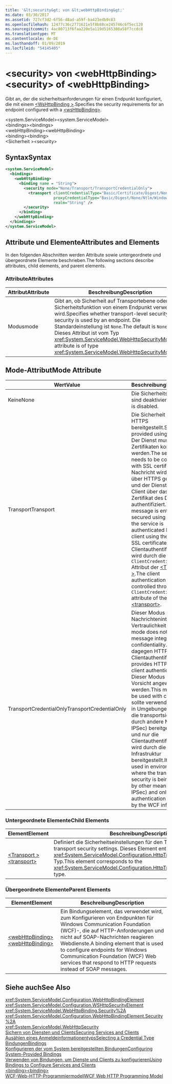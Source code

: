 ```yaml
---
title: '&lt;security&gt; von &lt;webHttpBinding&gt;'
ms.date: 03/30/2017
ms.assetid: 727cf3d2-6f56-48ad-a59f-ba423edb9c83
ms.openlocfilehash: 12477c36c2771621e5f8b88ce245746c6f5ec120
ms.sourcegitcommit: 4ac80713f6faa220e5a119d5165308a58f7ccdc8
ms.translationtype: MT
ms.contentlocale: de-DE
ms.lasthandoff: 01/09/2019
ms.locfileid: "54145405"
---
```

# <a name="ltsecuritygt-of-ltwebhttpbindinggt"></a><span data-ttu-id="72e6b-102">&lt;security&gt; von &lt;webHttpBinding&gt;</span><span class="sxs-lookup"><span data-stu-id="72e6b-102">&lt;security&gt; of &lt;webHttpBinding&gt;</span></span>
<span data-ttu-id="72e6b-103">Gibt an, der die sicherheitsanforderungen für einen Endpunkt konfiguriert, die mit einem [ \<WsHttpBinding >](../../../../../docs/framework/configure-apps/file-schema/wcf/wshttpbinding.md).</span><span class="sxs-lookup"><span data-stu-id="72e6b-103">Specifies the security requirements for an endpoint configured with a [\<wsHttpBinding>](../../../../../docs/framework/configure-apps/file-schema/wcf/wshttpbinding.md).</span></span>  
  
 <span data-ttu-id="72e6b-104">\<system.ServiceModel></span><span class="sxs-lookup"><span data-stu-id="72e6b-104">\<system.ServiceModel></span></span>  
<span data-ttu-id="72e6b-105">\<bindings></span><span class="sxs-lookup"><span data-stu-id="72e6b-105">\<bindings></span></span>  
<span data-ttu-id="72e6b-106">\<webHttpBinding></span><span class="sxs-lookup"><span data-stu-id="72e6b-106">\<webHttpBinding></span></span>  
<span data-ttu-id="72e6b-107">\<binding></span><span class="sxs-lookup"><span data-stu-id="72e6b-107">\<binding></span></span>  
<span data-ttu-id="72e6b-108">\<Sicherheit ></span><span class="sxs-lookup"><span data-stu-id="72e6b-108">\<security></span></span>  
  
## <a name="syntax"></a><span data-ttu-id="72e6b-109">Syntax</span><span class="sxs-lookup"><span data-stu-id="72e6b-109">Syntax</span></span>  
  
```xml  
<system.ServiceModel>
  <bindings>
    <webHttpBinding>
      <binding name = "String">
        <security mode="None/Transport/TransportCredentialOnly">
          <transport clientCredentialType="Basic/Certificate/Digest/None/Ntlm/Windows"
                     proxyCredentialType="Basic/Digest/None/Ntlm/Windows"
                     realm="String" />
        </security>
      </binding>
    </webHttpBinding>
  </bindings>
</system.ServiceModel>
```  
  
## <a name="attributes-and-elements"></a><span data-ttu-id="72e6b-110">Attribute und Elemente</span><span class="sxs-lookup"><span data-stu-id="72e6b-110">Attributes and Elements</span></span>  
 <span data-ttu-id="72e6b-111">In den folgenden Abschnitten werden Attribute sowie untergeordnete und übergeordnete Elemente beschrieben.</span><span class="sxs-lookup"><span data-stu-id="72e6b-111">The following sections describe attributes, child elements, and parent elements.</span></span>  
  
### <a name="attributes"></a><span data-ttu-id="72e6b-112">Attribute</span><span class="sxs-lookup"><span data-stu-id="72e6b-112">Attributes</span></span>  
  
|<span data-ttu-id="72e6b-113">Attribut</span><span class="sxs-lookup"><span data-stu-id="72e6b-113">Attribute</span></span>|<span data-ttu-id="72e6b-114">Beschreibung</span><span class="sxs-lookup"><span data-stu-id="72e6b-114">Description</span></span>|  
|---------------|-----------------|  
|<span data-ttu-id="72e6b-115">Modus</span><span class="sxs-lookup"><span data-stu-id="72e6b-115">mode</span></span>|<span data-ttu-id="72e6b-116">Gibt an, ob Sicherheit auf Transportebene oder keine Sicherheitsfunktion von einem Endpunkt verwendet wird.</span><span class="sxs-lookup"><span data-stu-id="72e6b-116">Specifies whether transport-level security or no security is used by an endpoint.</span></span> <span data-ttu-id="72e6b-117">Die Standardeinstellung ist `None`.</span><span class="sxs-lookup"><span data-stu-id="72e6b-117">The default is `None`.</span></span> <span data-ttu-id="72e6b-118">Dieses Attribut ist vom Typ <xref:System.ServiceModel.WebHttpSecurityMode>.</span><span class="sxs-lookup"><span data-stu-id="72e6b-118">This attribute is of type <xref:System.ServiceModel.WebHttpSecurityMode>.</span></span>|  
  
## <a name="mode-attribute"></a><span data-ttu-id="72e6b-119">Mode-Attribut</span><span class="sxs-lookup"><span data-stu-id="72e6b-119">Mode Attribute</span></span>  
  
|<span data-ttu-id="72e6b-120">Wert</span><span class="sxs-lookup"><span data-stu-id="72e6b-120">Value</span></span>|<span data-ttu-id="72e6b-121">Beschreibung</span><span class="sxs-lookup"><span data-stu-id="72e6b-121">Description</span></span>|  
|-----------|-----------------|  
|<span data-ttu-id="72e6b-122">Keine</span><span class="sxs-lookup"><span data-stu-id="72e6b-122">None</span></span>|<span data-ttu-id="72e6b-123">Die Sicherheitsfunktionen sind deaktiviert.</span><span class="sxs-lookup"><span data-stu-id="72e6b-123">Security is disabled.</span></span>|  
|<span data-ttu-id="72e6b-124">Transport</span><span class="sxs-lookup"><span data-stu-id="72e6b-124">Transport</span></span>|<span data-ttu-id="72e6b-125">Die Sicherheit wird über HTTPS bereitgestellt.</span><span class="sxs-lookup"><span data-stu-id="72e6b-125">Security is provided using HTTPS.</span></span> <span data-ttu-id="72e6b-126">Der Dienst muss mit SSL-Zertifikaten konfiguriert werden.</span><span class="sxs-lookup"><span data-stu-id="72e6b-126">The service needs to be configured with SSL certificates.</span></span> <span data-ttu-id="72e6b-127">Die Nachricht wird vollständig über HTTPS gesichert, und der Dienst wird vom Client über das SSL-Zertifikat des Diensts authentifiziert.</span><span class="sxs-lookup"><span data-stu-id="72e6b-127">The message is entirely secured using HTTPS and the service is authenticated by the client using the service’s SSL certificate.</span></span> <span data-ttu-id="72e6b-128">Die Clientauthentifizierung wird durch die `ClientCredentialType` Attribut der [ \<Transport >](../../../../../docs/framework/configure-apps/file-schema/wcf/transport-of-webhttpbinding.md).</span><span class="sxs-lookup"><span data-stu-id="72e6b-128">The client authentication is controlled through the `ClientCredentialType` attribute of the [\<transport>](../../../../../docs/framework/configure-apps/file-schema/wcf/transport-of-webhttpbinding.md).</span></span>|  
|<span data-ttu-id="72e6b-129">TransportCredentialOnly</span><span class="sxs-lookup"><span data-stu-id="72e6b-129">TransportCredentialOnly</span></span>|<span data-ttu-id="72e6b-130">Dieser Modus stellt keine Nachrichtenintegrität und Vertraulichkeit bereit.</span><span class="sxs-lookup"><span data-stu-id="72e6b-130">This mode does not provide message integrity and confidentiality.</span></span> <span data-ttu-id="72e6b-131">Er bietet dagegen HTTP-basierte Clientauthentifizierung.</span><span class="sxs-lookup"><span data-stu-id="72e6b-131">It provides HTTP-based client authentication.</span></span> <span data-ttu-id="72e6b-132">Dieser Modus sollte mit Vorsicht angewendet werden.</span><span class="sxs-lookup"><span data-stu-id="72e6b-132">This mode should be used with caution.</span></span> <span data-ttu-id="72e6b-133">Es sollte verwendet werden in Umgebungen, in denen die transportsicherheit durch andere Mittel (z. B. IPSec) bereitgestellt wird und nur die Clientauthentifizierung wird durch die WCF-Infrastruktur bereitgestellt.</span><span class="sxs-lookup"><span data-stu-id="72e6b-133">It should be used in environments where the transport security is being provided by other means (such as IPSec) and only client authentication is provided by the WCF infrastructure.</span></span>|  
  
### <a name="child-elements"></a><span data-ttu-id="72e6b-134">Untergeordnete Elemente</span><span class="sxs-lookup"><span data-stu-id="72e6b-134">Child Elements</span></span>  
  
|<span data-ttu-id="72e6b-135">Element</span><span class="sxs-lookup"><span data-stu-id="72e6b-135">Element</span></span>|<span data-ttu-id="72e6b-136">Beschreibung</span><span class="sxs-lookup"><span data-stu-id="72e6b-136">Description</span></span>|  
|-------------|-----------------|  
|[<span data-ttu-id="72e6b-137">\<Transport ></span><span class="sxs-lookup"><span data-stu-id="72e6b-137">\<transport></span></span>](../../../../../docs/framework/configure-apps/file-schema/wcf/transport-of-webhttpbinding.md)|<span data-ttu-id="72e6b-138">Definiert die Sicherheitseinstellungen für den Transport.</span><span class="sxs-lookup"><span data-stu-id="72e6b-138">Defines the transport security settings.</span></span> <span data-ttu-id="72e6b-139">Dieses Element entspricht dem <xref:System.ServiceModel.Configuration.HttpTransportSecurityElement>-Typ.</span><span class="sxs-lookup"><span data-stu-id="72e6b-139">This element corresponds to the <xref:System.ServiceModel.Configuration.HttpTransportSecurityElement> type.</span></span>|  
  
### <a name="parent-elements"></a><span data-ttu-id="72e6b-140">Übergeordnete Elemente</span><span class="sxs-lookup"><span data-stu-id="72e6b-140">Parent Elements</span></span>  
  
|<span data-ttu-id="72e6b-141">Element</span><span class="sxs-lookup"><span data-stu-id="72e6b-141">Element</span></span>|<span data-ttu-id="72e6b-142">Beschreibung</span><span class="sxs-lookup"><span data-stu-id="72e6b-142">Description</span></span>|  
|-------------|-----------------|  
|[<span data-ttu-id="72e6b-143">\<webHttpBinding></span><span class="sxs-lookup"><span data-stu-id="72e6b-143">\<webHttpBinding></span></span>](../../../../../docs/framework/configure-apps/file-schema/wcf/webhttpbinding.md)|<span data-ttu-id="72e6b-144">Ein Bindungselement, das verwendet wird, zum Konfigurieren von Endpunkten für Windows Communication Foundation (WCF)-, die auf HTTP-Anforderungen und nicht auf SOAP-Nachrichten reagieren Webdienste.</span><span class="sxs-lookup"><span data-stu-id="72e6b-144">A binding element that is used to configure endpoints for Windows Communication Foundation (WCF) Web services that respond to HTTP requests instead of SOAP messages.</span></span>|  
  
## <a name="see-also"></a><span data-ttu-id="72e6b-145">Siehe auch</span><span class="sxs-lookup"><span data-stu-id="72e6b-145">See Also</span></span>  
 <xref:System.ServiceModel.Configuration.WebHttpBindingElement>  
 <xref:System.ServiceModel.Configuration.WSHttpSecurityElement>  
 <xref:System.ServiceModel.WebHttpBinding.Security%2A>  
 <xref:System.ServiceModel.Configuration.WebHttpBindingElement.Security%2A>  
 <xref:System.ServiceModel.WebHttpSecurity>  
 [<span data-ttu-id="72e6b-146">Sichern von Diensten und Clients</span><span class="sxs-lookup"><span data-stu-id="72e6b-146">Securing Services and Clients</span></span>](../../../../../docs/framework/wcf/feature-details/securing-services-and-clients.md)  
 [<span data-ttu-id="72e6b-147">Ausählen eines Anmeldeinformationentyps</span><span class="sxs-lookup"><span data-stu-id="72e6b-147">Selecting a Credential Type</span></span>](../../../../../docs/framework/wcf/feature-details/selecting-a-credential-type.md)  
 [<span data-ttu-id="72e6b-148">Bindungen</span><span class="sxs-lookup"><span data-stu-id="72e6b-148">Bindings</span></span>](../../../../../docs/framework/wcf/bindings.md)  
 [<span data-ttu-id="72e6b-149">Konfigurieren der vom System bereitgestellten Bindungen</span><span class="sxs-lookup"><span data-stu-id="72e6b-149">Configuring System-Provided Bindings</span></span>](../../../../../docs/framework/wcf/feature-details/configuring-system-provided-bindings.md)  
 [<span data-ttu-id="72e6b-150">Verwenden von Bindungen, um Dienste und Clients zu konfigurieren</span><span class="sxs-lookup"><span data-stu-id="72e6b-150">Using Bindings to Configure Services and Clients</span></span>](../../../../../docs/framework/wcf/using-bindings-to-configure-services-and-clients.md)  
 [<span data-ttu-id="72e6b-151">\<binding></span><span class="sxs-lookup"><span data-stu-id="72e6b-151">\<binding></span></span>](../../../../../docs/framework/misc/binding.md)  
 [<span data-ttu-id="72e6b-152">WCF-Web-HTTP-Programmiermodell</span><span class="sxs-lookup"><span data-stu-id="72e6b-152">WCF Web HTTP Programming Model</span></span>](../../../../../docs/framework/wcf/feature-details/wcf-web-http-programming-model.md)

